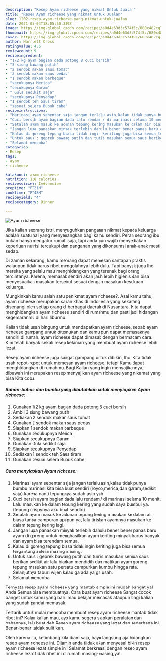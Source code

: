 ```yaml
---
description: "Resep Ayam richeese yang nikmat Untuk Jualan"
title: "Resep Ayam richeese yang nikmat Untuk Jualan"
slug: 1202-resep-ayam-richeese-yang-nikmat-untuk-jualan
date: 2021-05-04T18:05:50.389Z
image: https://img-global.cpcdn.com/recipes/a0d4e63d3c574f5c/680x482cq70/ayam-richeese-foto-resep-utama.jpg
thumbnail: https://img-global.cpcdn.com/recipes/a0d4e63d3c574f5c/680x482cq70/ayam-richeese-foto-resep-utama.jpg
cover: https://img-global.cpcdn.com/recipes/a0d4e63d3c574f5c/680x482cq70/ayam-richeese-foto-resep-utama.jpg
author: Harriett Cross
ratingvalue: 4.6
reviewcount: 9
recipeingredient:
- "1/2 kg ayam bagian dada potong 8 cuci bersih"
- "3 siung bawang putih"
- "2 sendok makan saus tomat"
- "2 sendok makan saus pedas"
- "1 sendok makan barbeque"
- "secukupnya Merica"
- "secukupnya Garam"
- " Gula sedikit saja"
- "secukupnya Penyedap"
- "1 sendok teh Saus tiram"
- "sesuai selera Bubuk cabe"
recipeinstructions:
- "Marinasi ayam sebentar saja jangan terlalu asin,kalau tidak punya bumbu marinasi kita bisa buat sendiri (royco,merica,dan garam,sedikit saja) karena nanti tepungnya sudah asin yah"
- "Cuci bersih ayam bagian dada lalu rendam / di marinasi selama 10 menit. Lalu masukan ke dalam tepung kering yang sudah saya bumbui ya. (tepung crispynya aku buat sendiri)"
- "Setalah ayam masuk ke adonan tepung kering masukan ke dalam air biasa tanpa campuran apapun ya, lalu tiriskan ayamnya masukan ke dalam tepung kering lagi."
- "Jangan lupa panaskan minyak terlebih dahulu bener bener panas baru ayam di goreng untuk menghasilkan ayam keriting minyak harus banyak dan ayam bisa terendam semua."
- "Kalau di goreng tepung biasa tidak ingin keriting juga bisa semua tergantung selera masing masing."
- "Untuk saus : geprek bawang putih dan tumis masukan semua saus berikan sedikit air lalu biarkan mendidih dan matikan ayam goreng tepung masukan satu persatu campurkan bumbu hingga rata. Selanjutnya taburi wijen kalau ga ada ya ga usah."
- "Selamat mencoba"
categories:
- Resep
tags:
- ayam
- richeese

katakunci: ayam richeese 
nutrition: 118 calories
recipecuisine: Indonesian
preptime: "PT21M"
cooktime: "PT48M"
recipeyield: "4"
recipecategory: Dinner

---
```



![Ayam richeese](https://img-global.cpcdn.com/recipes/a0d4e63d3c574f5c/680x482cq70/ayam-richeese-foto-resep-utama.jpg)

Jika kalian seorang istri, menyuguhkan panganan nikmat kepada keluarga adalah suatu hal yang menyenangkan bagi kamu sendiri. Peran seorang ibu bukan hanya mengatur rumah saja, tapi anda pun wajib menyediakan keperluan nutrisi tercukupi dan panganan yang dikonsumsi anak-anak mesti sedap.

Di zaman  sekarang, kamu memang dapat memesan santapan praktis walaupun tidak harus ribet mengolahnya lebih dulu. Tapi banyak juga lho mereka yang selalu mau menghidangkan yang terenak bagi orang tercintanya. Karena, memasak sendiri akan jauh lebih higienis dan bisa menyesuaikan masakan tersebut sesuai dengan masakan kesukaan keluarga. 



Mungkinkah kamu salah satu penikmat ayam richeese?. Asal kamu tahu, ayam richeese merupakan sajian khas di Indonesia yang sekarang disenangi oleh setiap orang di berbagai daerah di Nusantara. Kita dapat menghidangkan ayam richeese sendiri di rumahmu dan pasti jadi hidangan kegemaranmu di hari liburmu.

Kalian tidak usah bingung untuk mendapatkan ayam richeese, sebab ayam richeese gampang untuk ditemukan dan kamu pun dapat memasaknya sendiri di rumah. ayam richeese dapat dimasak dengan bermacam cara. Kini telah banyak sekali resep kekinian yang membuat ayam richeese lebih lezat.

Resep ayam richeese juga sangat gampang untuk dibikin, lho. Kita tidak usah repot-repot untuk memesan ayam richeese, tetapi Kamu dapat menghidangkan di rumahmu. Bagi Kalian yang ingin menyajikannya, dibawah ini merupakan resep menyajikan ayam richeese yang nikamat yang bisa Kita coba.

<!--inarticleads1-->

##### Bahan-bahan dan bumbu yang dibutuhkan untuk menyiapkan Ayam richeese:

1. Gunakan 1/2 kg ayam bagian dada potong 8 cuci bersih
1. Ambil 3 siung bawang putih
1. Sediakan 2 sendok makan saus tomat
1. Gunakan 2 sendok makan saus pedas
1. Siapkan 1 sendok makan barbeque
1. Gunakan secukupnya Merica
1. Siapkan secukupnya Garam
1. Gunakan  Gula sedikit saja
1. Siapkan secukupnya Penyedap
1. Sediakan 1 sendok teh Saus tiram
1. Gunakan sesuai selera Bubuk cabe




<!--inarticleads2-->

##### Cara menyiapkan Ayam richeese:

1. Marinasi ayam sebentar saja jangan terlalu asin,kalau tidak punya bumbu marinasi kita bisa buat sendiri (royco,merica,dan garam,sedikit saja) karena nanti tepungnya sudah asin yah
1. Cuci bersih ayam bagian dada lalu rendam / di marinasi selama 10 menit. Lalu masukan ke dalam tepung kering yang sudah saya bumbui ya. (tepung crispynya aku buat sendiri)
1. Setalah ayam masuk ke adonan tepung kering masukan ke dalam air biasa tanpa campuran apapun ya, lalu tiriskan ayamnya masukan ke dalam tepung kering lagi.
1. Jangan lupa panaskan minyak terlebih dahulu bener bener panas baru ayam di goreng untuk menghasilkan ayam keriting minyak harus banyak dan ayam bisa terendam semua.
1. Kalau di goreng tepung biasa tidak ingin keriting juga bisa semua tergantung selera masing masing.
1. Untuk saus : geprek bawang putih dan tumis masukan semua saus berikan sedikit air lalu biarkan mendidih dan matikan ayam goreng tepung masukan satu persatu campurkan bumbu hingga rata. Selanjutnya taburi wijen kalau ga ada ya ga usah.
1. Selamat mencoba




Ternyata resep ayam richeese yang mantab simple ini mudah banget ya! Anda Semua bisa membuatnya. Cara buat ayam richeese Sangat cocok banget untuk kamu yang baru mau belajar memasak ataupun bagi kalian yang sudah pandai memasak.

Tertarik untuk mulai mencoba membuat resep ayam richeese mantab tidak ribet ini? Kalau kalian mau, ayo kamu segera siapkan peralatan dan bahannya, lalu buat deh Resep ayam richeese yang lezat dan sederhana ini. Benar-benar taidak sulit kan. 

Oleh karena itu, ketimbang kita diam saja, hayo langsung aja hidangkan resep ayam richeese ini. Dijamin anda tiidak akan menyesal bikin resep ayam richeese lezat simple ini! Selamat berkreasi dengan resep ayam richeese lezat tidak ribet ini di rumah masing-masing,ya!.

